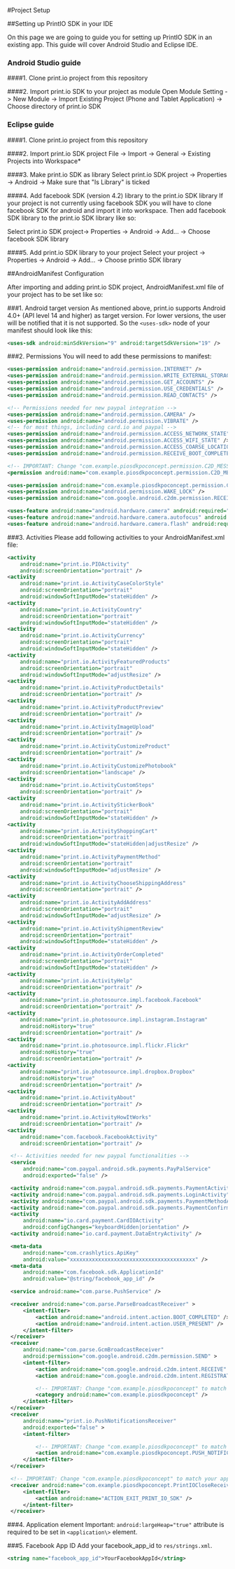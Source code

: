 #Project Setup

##Setting up PrintIO SDK in your IDE

On this page we are going to guide you for setting up PrintIO SDK in an existing app. This guide will cover Android Studio and Eclipse IDE.

### Android Studio guide

####1. Clone print.io project from this repository

####2. Import print.io SDK to your project as module
Open Module Setting -> New Module -> Import Existing Project (Phone and Tablet Application) -> Choose directory of print.io SDK

### Eclipse guide

####1. Clone print.io project from this repository

####2. Import print.io SDK project
File -> Import -> General -> Existing Projects into Workspace*

####3. Make print.io SDK as library
Select print.io SDK project -> Properties -> Android -> Make sure that "Is Library" is ticked

####4. Add facebook SDK (version 4.2) library to the print.io SDK library
If your project is not currently using facebook SDK you will have to clone facebook SDK for android and import it into workspace. Then add facebook SDK library to the print.io SDK library like so:

Select print.io SDK project-> Properties -> Android -> Add... -> Choose facebook SDK library

####5. Add print.io SDK library to your project
Select your project -> Properties -> Android -> Add... -> Choose printio SDK library



##AndroidManifest Configuration

After importing and adding print.io SDK project, AndroidManifest.xml file of your project has to be set like so:

###1. Android target version
As mentioned above, print.io supports Android 4.0+ (API level 14 and higher) as target version. For lower versions, the user will be notified that it is not supported. So the `<uses-sdk>` node of your manifest should look like this:

```xml
<uses-sdk android:minSdkVersion="9" android:targetSdkVersion="19" />
```

###2. Permissions
   You will need to add these permissions to manifest:
   
```xml
<uses-permission android:name="android.permission.INTERNET" />
<uses-permission android:name="android.permission.WRITE_EXTERNAL_STORAGE" />
<uses-permission android:name="android.permission.GET_ACCOUNTS" />
<uses-permission android:name="android.permission.USE_CREDENTIALS" />
<uses-permission android:name="android.permission.READ_CONTACTS" />

<!-- Permissions needed for new paypal integration -->
<uses-permission android:name="android.permission.CAMERA" />
<uses-permission android:name="android.permission.VIBRATE" />
<!-- for most things, including card.io and paypal -->
<uses-permission android:name="android.permission.ACCESS_NETWORK_STATE" />
<uses-permission android:name="android.permission.ACCESS_WIFI_STATE" />
<uses-permission android:name="android.permission.ACCESS_COARSE_LOCATION" />
<uses-permission android:name="android.permission.RECEIVE_BOOT_COMPLETED" />

<!-- IMPORTANT: Change "com.example.piosdkpoconcept.permission.C2D_MESSAGE" in the lines below to match your app's package name + ".permission.C2D_MESSAGE". -->
<permission android:name="com.example.piosdkpoconcept.permission.C2D_MESSAGE" android:protectionLevel="signature" />

<uses-permission android:name="com.example.piosdkpoconcept.permission.C2D_MESSAGE" />
<uses-permission android:name="android.permission.WAKE_LOCK" />
<uses-permission android:name="com.google.android.c2dm.permission.RECEIVE" />

<uses-feature android:name="android.hardware.camera" android:required="false" />
<uses-feature android:name="android.hardware.camera.autofocus" android:required="false" />
<uses-feature android:name="android.hardware.camera.flash" android:required="false" />
```

###3. Activities
Please add following activities to your AndroidManifest.xml file:
```xml
<activity
    android:name="print.io.PIOActivity"
    android:screenOrientation="portrait" />
<activity
    android:name="print.io.ActivityCaseColorStyle"
    android:screenOrientation="portrait"
    android:windowSoftInputMode="stateHidden" />
<activity
    android:name="print.io.ActivityCountry"
    android:screenOrientation="portrait"
    android:windowSoftInputMode="stateHidden" />
<activity
    android:name="print.io.ActivityCurrency"
    android:screenOrientation="portrait"
    android:windowSoftInputMode="stateHidden" />
<activity
    android:name="print.io.ActivityFeaturedProducts"
    android:screenOrientation="portrait"
    android:windowSoftInputMode="adjustResize" />
<activity
    android:name="print.io.ActivityProductDetails"
    android:screenOrientation="portrait" />
<activity
    android:name="print.io.ActivityProductPreview"
    android:screenOrientation="portrait" />
<activity
    android:name="print.io.ActivityImageUpload"
    android:screenOrientation="portrait" />
<activity
    android:name="print.io.ActivityCustomizeProduct"
    android:screenOrientation="portrait" />
<activity
    android:name="print.io.ActivityCustomizePhotobook"
    android:screenOrientation="landscape" />
<activity
    android:name="print.io.ActivityCustomSteps"
    android:screenOrientation="portrait" />
<activity
    android:name="print.io.ActivityStickerBook"
    android:screenOrientation="portrait"
    android:windowSoftInputMode="stateHidden" />
<activity
    android:name="print.io.ActivityShoppingCart"
    android:screenOrientation="portrait"
    android:windowSoftInputMode="stateHidden|adjustResize" />
<activity
    android:name="print.io.ActivityPaymentMethod"
    android:screenOrientation="portrait"
    android:windowSoftInputMode="adjustResize" />
<activity
    android:name="print.io.ActivityChooseShippingAddress"
    android:screenOrientation="portrait" />
<activity
    android:name="print.io.ActivityAddAddress"
    android:screenOrientation="portrait"
    android:windowSoftInputMode="adjustResize" />
<activity
    android:name="print.io.ActivityShipmentReview"
    android:screenOrientation="portrait"
    android:windowSoftInputMode="stateHidden" />
<activity
    android:name="print.io.ActivityOrderCompleted"
    android:screenOrientation="portrait"
    android:windowSoftInputMode="stateHidden" />
<activity
    android:name="print.io.ActivityHelp"
    android:screenOrientation="portrait" />
<activity
    android:name="print.io.photosource.impl.facebook.Facebook"
    android:screenOrientation="portrait" />
<activity
    android:name="print.io.photosource.impl.instagram.Instagram"
    android:noHistory="true"
    android:screenOrientation="portrait" />
<activity
    android:name="print.io.photosource.impl.flickr.Flickr"
    android:noHistory="true"
    android:screenOrientation="portrait" />
<activity
    android:name="print.io.photosource.impl.dropbox.Dropbox"
    android:noHistory="true"
    android:screenOrientation="portrait" />
<activity
    android:name="print.io.ActivityAbout"
    android:screenOrientation="portrait" />
<activity
    android:name="print.io.ActivityHowItWorks"
    android:screenOrientation="portrait" />
<activity
    android:name="com.facebook.FacebookActivity"
    android:screenOrientation="portrait" />

 <!-- Activities needed for new paypal functionalities -->
 <service
     android:name="com.paypal.android.sdk.payments.PayPalService"
     android:exported="false" />

 <activity android:name="com.paypal.android.sdk.payments.PaymentActivity" />
 <activity android:name="com.paypal.android.sdk.payments.LoginActivity" />
 <activity android:name="com.paypal.android.sdk.payments.PaymentMethodActivity" />
 <activity android:name="com.paypal.android.sdk.payments.PaymentConfirmActivity" />
 <activity
     android:name="io.card.payment.CardIOActivity"
     android:configChanges="keyboardHidden|orientation" />
 <activity android:name="io.card.payment.DataEntryActivity" />

 <meta-data
     android:name="com.crashlytics.ApiKey"
     android:value="xxxxxxxxxxxxxxxxxxxxxxxxxxxxxxxxxxxxxxxx" />
 <meta-data
     android:name="com.facebook.sdk.ApplicationId"
     android:value="@string/facebook_app_id" />

 <service android:name="com.parse.PushService" />

 <receiver android:name="com.parse.ParseBroadcastReceiver" >
     <intent-filter>
         <action android:name="android.intent.action.BOOT_COMPLETED" />
         <action android:name="android.intent.action.USER_PRESENT" />
     </intent-filter>
 </receiver>
 <receiver
     android:name="com.parse.GcmBroadcastReceiver"
     android:permission="com.google.android.c2dm.permission.SEND" >
     <intent-filter>
         <action android:name="com.google.android.c2dm.intent.RECEIVE" />
         <action android:name="com.google.android.c2dm.intent.REGISTRATION" />

         <!-- IMPORTANT: Change "com.example.piosdkpoconcept" to match your app's package name. -->
         <category android:name="com.example.piosdkpoconcept" />
     </intent-filter>
 </receiver>
 <receiver
     android:name="print.io.PushNotificationsReceiver"
     android:exported="false" >
     <intent-filter>

         <!-- IMPORTANT: Change "com.example.piosdkpoconcept" to match your app's package name. -->
         <action android:name="com.example.piosdkpoconcept.PUSH_NOTIFICATION" />
     </intent-filter>
 </receiver>

 <!-- IMPORTANT: Change "com.example.piosdkpoconcept" to match your app's package name. -->
 <receiver android:name="com.example.piosdkpoconcept.PrintIOCloseReceiver" >
     <intent-filter>
         <action android:name="ACTION_EXIT_PRINT_IO_SDK" />
     </intent-filter>
 </receiver>
```

###4. Application element
Important: `android:largeHeap="true"` attribute is required to be set in `<application\>` element.

###5. Facebook App ID
Add your facebook_app_id to `res/strings.xml`.
```xml
<string name="facebook_app_id">YourFacebookAppId</string>
```
